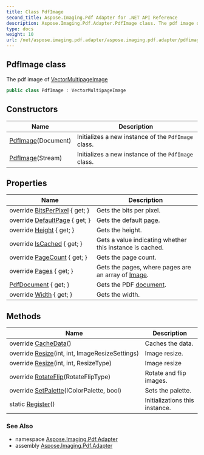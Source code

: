 ```yaml
---
title: Class PdfImage
second_title: Aspose.Imaging.Pdf Adapter for .NET API Reference
description: Aspose.Imaging.Pdf.Adapter.PdfImage class. The pdf image of VectorMultipageImage
type: docs
weight: 10
url: /net/aspose.imaging.pdf.adapter/aspose.imaging.pdf.adapter/pdfimage/
---
```

## PdfImage class

The pdf image of [VectorMultipageImage](https://reference.aspose.com/imaging/net/aspose.imaging/vectormultipageimage/)

```csharp
public class PdfImage : VectorMultipageImage
```

## Constructors

| Name | Description |
| --- | --- |
| [PdfImage](pdfimage/#constructor)(Document) | Initializes a new instance of the `PdfImage` class. |
| [PdfImage](pdfimage/#constructor_1)(Stream) | Initializes a new instance of the `PdfImage` class. |

## Properties

| Name | Description |
| --- | --- |
| override [BitsPerPixel](../../aspose.imaging.pdf.adapter/pdfimage/bitsperpixel/) { get; } | Gets the bits per pixel. |
| override [DefaultPage](../../aspose.imaging.pdf.adapter/pdfimage/defaultpage/) { get; } | Gets the default [page](https://reference.aspose.com/imaging/net/aspose.imaging/image/). |
| override [Height](../../aspose.imaging.pdf.adapter/pdfimage/height/) { get; } | Gets the height. |
| override [IsCached](../../aspose.imaging.pdf.adapter/pdfimage/iscached/) { get; } | Gets a value indicating whether this instance is cached. |
| override [PageCount](../../aspose.imaging.pdf.adapter/pdfimage/pagecount/) { get; } | Gets the page count. |
| override [Pages](../../aspose.imaging.pdf.adapter/pdfimage/pages/) { get; } | Gets the pages, where pages are an array of [Image](https://reference.aspose.com/imaging/net/aspose.imaging/image/). |
| [PdfDocument](../../aspose.imaging.pdf.adapter/pdfimage/pdfdocument/) { get; } | Gets the PDF [document](https://reference.aspose.com/pdf/net/aspose.pdf/document/). |
| override [Width](../../aspose.imaging.pdf.adapter/pdfimage/width/) { get; } | Gets the width. |

## Methods

| Name | Description |
| --- | --- |
| override [CacheData](../../aspose.imaging.pdf.adapter/pdfimage/cachedata/)() | Caches the data. |
| override [Resize](../../aspose.imaging.pdf.adapter/pdfimage/resize/#resize_1)(int, int, ImageResizeSettings) | Image resize. |
| override [Resize](../../aspose.imaging.pdf.adapter/pdfimage/resize/#resize_2)(int, int, ResizeType) | Image resize |
| override [RotateFlip](../../aspose.imaging.pdf.adapter/pdfimage/rotateflip/)(RotateFlipType) | Rotate and flip images. |
| override [SetPalette](../../aspose.imaging.pdf.adapter/pdfimage/setpalette/)(IColorPalette, bool) | Sets the palette. |
| static [Register](../../aspose.imaging.pdf.adapter/pdfimage/register/)() | Initializations this instance. |

### See Also

* namespace [Aspose.Imaging.Pdf.Adapter](../../aspose.imaging.pdf.adapter/)
* assembly [Aspose.Imaging.Pdf.Adapter](../../)


